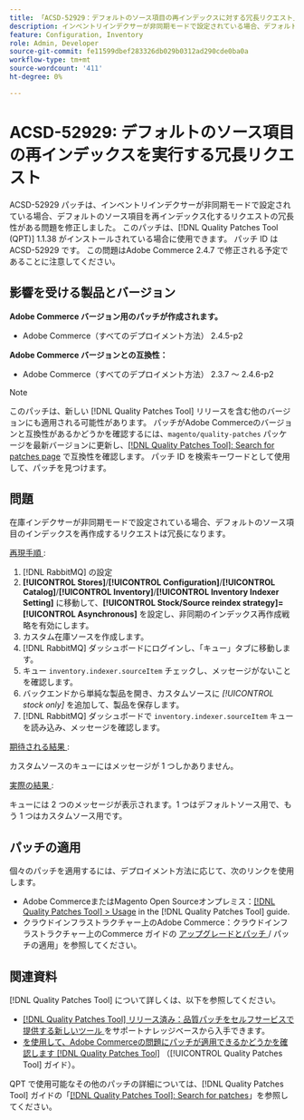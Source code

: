 ```yaml
---
title: 「ACSD-52929：デフォルトのソース項目の再インデックスに対する冗長リクエスト」
description: インベントリインデクサーが非同期モードで設定されている場合、デフォルトのソース項目を再インデックスする冗長なリクエストが発生するAdobe Commerceの問題を修正するために、ACSD-52929 パッチを適用してください。
feature: Configuration, Inventory
role: Admin, Developer
source-git-commit: fe11599dbef283326db029b0312ad290cde0ba0a
workflow-type: tm+mt
source-wordcount: '411'
ht-degree: 0%

---
```


# ACSD-52929: デフォルトのソース項目の再インデックスを実行する冗長リクエスト

ACSD-52929 パッチは、インベントリインデクサーが非同期モードで設定されている場合、デフォルトのソース項目を再インデックス化するリクエストの冗長性がある問題を修正しました。 このパッチは、[!DNL Quality Patches Tool (QPT)] 1.1.38 がインストールされている場合に使用できます。 パッチ ID は ACSD-52929 です。 この問題はAdobe Commerce 2.4.7 で修正される予定であることに注意してください。

## 影響を受ける製品とバージョン

**Adobe Commerce バージョン用のパッチが作成されます。**

* Adobe Commerce（すべてのデプロイメント方法） 2.4.5-p2

**Adobe Commerce バージョンとの互換性：**

* Adobe Commerce（すべてのデプロイメント方法） 2.3.7 ～ 2.4.6-p2

>[!NOTE]
>
>このパッチは、新しい [!DNL Quality Patches Tool] リリースを含む他のバージョンにも適用される可能性があります。 パッチがAdobe Commerceのバージョンと互換性があるかどうかを確認するには、`magento/quality-patches` パッケージを最新バージョンに更新し、[[!DNL Quality Patches Tool]: Search for patches page](https://experienceleague.adobe.com/tools/commerce-quality-patches/index.html) で互換性を確認します。 パッチ ID を検索キーワードとして使用して、パッチを見つけます。

## 問題

在庫インデクサーが非同期モードで設定されている場合、デフォルトのソース項目のインデックスを再作成するリクエストは冗長になります。

<u> 再現手順 </u>:

1. [!DNL RabbitMQ] の設定
1. **[!UICONTROL Stores]**/**[!UICONTROL Configuration]**/**[!UICONTROL Catalog]**/**[!UICONTROL Inventory]**/**[!UICONTROL Inventory Indexer Setting]** に移動して、**[!UICONTROL Stock/Source reindex strategy]=[!UICONTROL Asynchronous]** を設定し、非同期のインデックス再作成戦略を有効にします。
1. カスタム在庫ソースを作成します。
1. [!DNL RabbitMQ] ダッシュボードにログインし、「キュー」タブに移動します。
1. キュー `inventory.indexer.sourceItem` チェックし、メッセージがないことを確認します。
1. バックエンドから単純な製品を開き、カスタムソースに *[!UICONTROL stock only]* を追加して、製品を保存します。
1. [!DNL RabbitMQ] ダッシュボードで `inventory.indexer.sourceItem` キューを読み込み、メッセージを確認します。

<u> 期待される結果 </u>:

カスタムソースのキューにはメッセージが 1 つしかありません。

<u> 実際の結果 </u>:

キューには 2 つのメッセージが表示されます。1 つはデフォルトソース用で、もう 1 つはカスタムソース用です。

## パッチの適用

個々のパッチを適用するには、デプロイメント方法に応じて、次のリンクを使用します。

* Adobe CommerceまたはMagento Open Sourceオンプレミス：[[!DNL Quality Patches Tool] > Usage](/help/tools/quality-patches-tool/usage.md) in the [!DNL Quality Patches Tool] guide.
* クラウドインフラストラクチャー上のAdobe Commerce：クラウドインフラストラクチャー上のCommerce ガイドの [ アップグレードとパッチ ](https://experienceleague.adobe.com/docs/commerce-cloud-service/user-guide/develop/upgrade/apply-patches.html)/ パッチの適用」を参照してください。

## 関連資料

[!DNL Quality Patches Tool] について詳しくは、以下を参照してください。

* [[!DNL Quality Patches Tool]  リリース済み：品質パッチをセルフサービスで提供する新しいツール ](https://experienceleague.adobe.com/en/docs/commerce-knowledge-base/kb/announcements/commerce-announcements/magento-quality-patches-released-new-tool-to-self-serve-quality-patches) をサポートナレッジベースから入手できます。
* [ を使用して、Adobe Commerceの問題にパッチが適用できるかどうかを確認します  [!DNL Quality Patches Tool]](/help/tools/quality-patches-tool/patches-available-in-qpt/check-patch-for-magento-issue-with-magento-quality-patches.md) （[!UICONTROL Quality Patches Tool] ガイド）。


QPT で使用可能なその他のパッチの詳細については、[!DNL Quality Patches Tool] ガイドの「[[!DNL Quality Patches Tool]: Search for patches](https://experienceleague.adobe.com/tools/commerce-quality-patches/index.html)」を参照してください。
